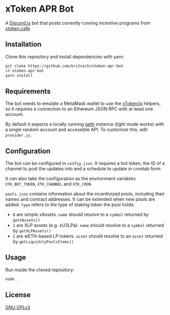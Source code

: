 # xToken APR Bot

A [Discord.js](https://github.com/discordjs/discord.js) bot that posts currently running incentive programs from [xtoken.cafe](https://xtoken.cafe/)

## Installation

Clone this repository and install dependencies with yarn:

```bash
git clone https://github.com/kritnich/xtoken-apr-bot
cd xtoken-apr-bot
yarn install
```

## Requirements
The bot needs to emulate a MetaMask wallet to use the [xToken/js](https://github.com/xtokenmarket/js) helpers, so it requires a connection to an Ethereum JSON RPC with at least one account.

By default it expects a locally running [geth](https://github.com/ethereum/go-ethereum) instance (light mode works) with a single random account and accessible API. To customize this, edit `provider.js`.

## Configuration
The bot can be configured in `config.json`. It requires a bot token, the ID of a channel to post the updates into and a schedule to update in crontab form.

It can also take the configuration as the environment variables `XTK_BOT_TOKEN`, `XTK_CHANNEL` and `XTK_CRON`.

`pools.json` contains information about the incentivized pools, including their
names and contract addresses. It can be extended when new pools are added.
`type` refers to the type of staking token the pool holds:
 - `0` are simple xAssets. `name` should resolve to a `symbol` returned by
   `getXAssets()`
 - `1` are XLP assets (e.g. xU3LPa). `name` should resolve to a `symbol`
   returned by `getXLPAssets()`
 - `2` are wETH-based LP tokens. `asset` should resolve to an `asset` returned
   by `getLiquidityPoolsItems()`

## Usage
Run inside the cloned repository:
```bash
node .
```

## License
[GNU GPLv3](https://choosealicense.com/licenses/gpl-3.0/)
